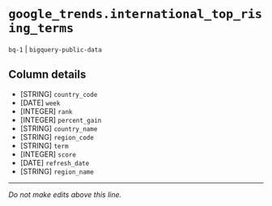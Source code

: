 # `google_trends.international_top_rising_terms`
`bq-1` | `bigquery-public-data`

## Column details
* [STRING]    `country_code`
* [DATE]      `week`
* [INTEGER]   `rank`
* [INTEGER]   `percent_gain`
* [STRING]    `country_name`
* [STRING]    `region_code`
* [STRING]    `term`
* [INTEGER]   `score`
* [DATE]      `refresh_date`
* [STRING]    `region_name`

-------------------------------------------------------------------------------
*Do not make edits above this line.*
